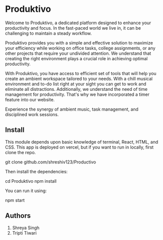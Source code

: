 # Produktivo

Welcome to Produktivo, a dedicated platform designed to enhance your productivity and focus. In the fast-paced world we live in, it can be challenging to maintain a steady workflow. 

Produktivo provides you with a simple and effective solution to maximize your efficiency while working on office tasks, college assignments, or any other projects that require your undivided attention. We understand that creating the right environment plays a crucial role in achieving optimal productivity. 

With Produktivo, you have access to efficient set of tools that will help you create an ambient workspace tailored to your needs. 
With a chill musical environment and to-do list right at your sight you can get to work and eliminate all distractions. Additionally, we understand the need of time management for productivity. That's why we have incorporated a timer feature into our website. 

Experience the synergy of ambient music, task management, and disciplined work sessions.
## Install

This module depends upon basic knowledge of terminal, React, HTML, and CSS.
This app is deployed on vercel, but if you want to run in locally, first clone the repo.


git clone 
github.com/shreshiv123/Productivo


Then install the dependencies:

cd Produktivo
npm install


You can run it using:


npm start


## Authors

1) Shreya Singh
2) Tripti Tiwari
